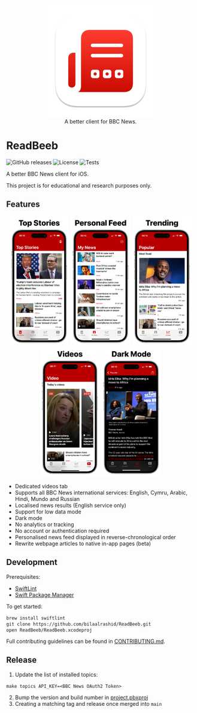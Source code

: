 <p align="center">
  <img src="assets/logo.png" alt="ReedBeeb Logo" width="300">
  <br>
  A better client for BBC News.
</p>

# ReadBeeb

![GitHub releases](https://img.shields.io/github/v/release/bilaalrashid/ReadBeeb)
![License](https://img.shields.io/github/license/bilaalrashid/ReadBeeb)
![Tests](https://github.com/bilaalrashid/ReadBeeb/actions/workflows/swift.yml/badge.svg)

A better BBC News client for iOS.

This project is for educational and research purposes only.

## Features

<p align="center">
  <img src="assets/top-stories.png" alt="Top Stories" width="160" />
  <img src="assets/personal-feed.png" alt="Personal Feed" width="160" />
  <img src="assets/trending.png" alt="Trending" width="160" />
  <img src="assets/videos.png" alt="Videos" width="160" />
  <img src="assets/dark-mode.png" alt="Dark Mode" width="160" />
</p>

- Dedicated videos tab
- Supports all BBC News international services: English, Cymru, Arabic, Hindi, Mundo and Russian
- Localised news results (English service only)
- Support for low data mode
- Dark mode
- No analytics or tracking
- No account or authentication required
- Personalised news feed displayed in reverse-chronological order
- Rewrite webpage articles to native in-app pages (beta)

## Development

Prerequisites:
- [SwiftLint](https://github.com/realm/SwiftLint)
- [Swift Package Manager](https://www.swift.org/documentation/package-manager/)

To get started:
```
brew install swiftlint
git clone https://github.com/bilaalrashid/ReadBeeb.git
open ReadBeeb/ReadBeeb.xcodeproj
```

Full contributing guidelines can be found in [CONTRIBUTING.md](CONTRIBUTING.md).

## Release

1. Update the list of installed topics:
```
make topics API_KEY=<BBC News OAuth2 Token>
```
2. Bump the version and build number in [project.pbxproj](ReadBeeb.xcodeproj/project.pbxproj/)
3. Creating a matching tag and release once merged into `main`
